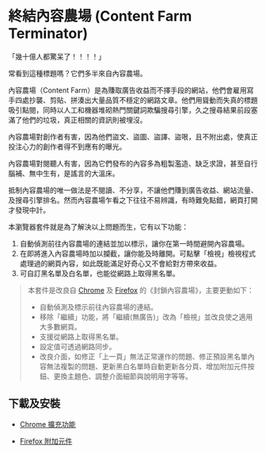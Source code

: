 終結內容農場 (Content Farm Terminator)
======================================

「幾十億人都驚呆了！！！！」

常看到這種標題嗎？它們多半來自內容農場。

內容農場（Content Farm）是為賺取廣告收益而不擇手段的網站，他們會雇用寫手四處抄襲、剪貼、拼湊出大量品質不穩定的網路文章。他們用聳動而失真的標題吸引點閱，同時以人工和機器堆砌熱門關鍵詞欺騙搜尋引擎，久之搜尋結果前段塞滿了他們的垃圾，真正相關的資訊則被埋沒。

內容農場對創作者有害，因為他們盜文、盜圖、盜譯、盜哏，且不附出處，使真正投注心力的創作者得不到應有的曝光。

內容農場對閱聽人有害，因為它們發布的內容多為粗製濫造、缺乏求證，甚至自行腦補、無中生有，是謠言的大溫床。

抵制內容農場的唯一做法是不閱讀、不分享，不讓他們賺到廣告收益、網站流量、及搜尋引擎排名。然而內容農場乍看之下往往不易辨識，有時難免點錯，網頁打開才發現中計。

本瀏覽器套件就是為了解決以上問題而生，它有以下功能：
1. 自動偵測前往內容農場的連結並加以標示，讓你在第一時間避開內容農場。
2. 在即將進入內容農場時加以攔截，讓你能及時離開。可點擊「檢視」檢視程式處理過的網頁內容，如此既能滿足好奇心又不會給對方帶來收益。
3. 可自訂黑名單及白名單，也能從網路上取得黑名單。

> 本套件是改良自 [Chrome](https://chrome.google.com/webstore/detail/content-farm-blocker/opjaibbmmpldcncnbbglondckfnokfpm) 及 [Firefox](https://addons.mozilla.org/firefox/addon/block-content-farm) 的《封鎖內容農場》，主要更動如下：
> * 自動偵測及標示前往內容農場的連結。
> * 移除「繼續」功能，將「繼續(無廣告)」改為「檢視」並改良使之適用大多數網頁。
> * 支援從網路上取得黑名單。
> * 設定值可透過網路同步。
> * 改良介面，如修正「上一頁」無法正常運作的問題、修正預設黑名單內容無法複製的問題、更新黑白名單時自動更新各分頁、增加附加元件按鈕、更換主題色、調整介面細節與說明用字等等。

## 下載及安裝

* [Chrome 擴充功能](https://chrome.google.com/webstore/detail/content-farm-terminator/lcghoajegeldpfkfaejegfobkapnemjl)

* [Firefox 附加元件](https://danny0838.github.io/content-farm-terminator/files/firefox/latest.html)
